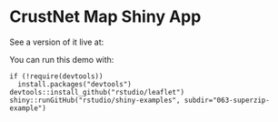 # CrustNet Map Shiny App

See a version of it live at: 

You can run this demo with:

```
if (!require(devtools))
  install.packages("devtools")
devtools::install_github("rstudio/leaflet")
shiny::runGitHub("rstudio/shiny-examples", subdir="063-superzip-example")
```

